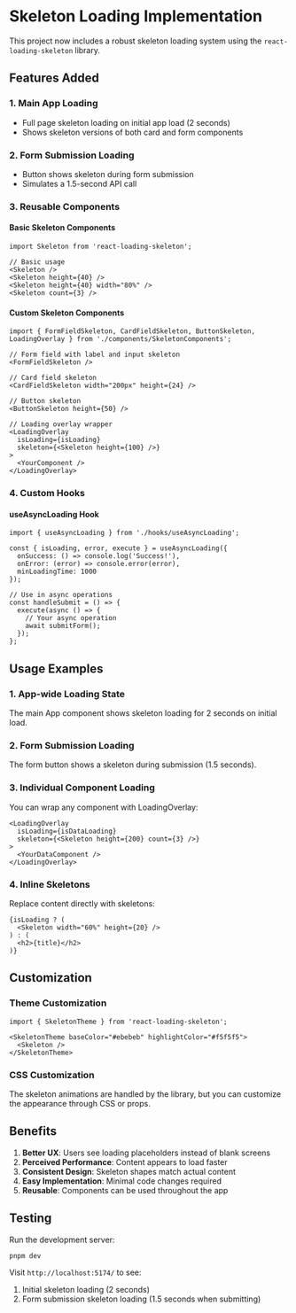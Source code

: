 # Skeleton Loading Implementation

This project now includes a robust skeleton loading system using the `react-loading-skeleton` library.

## Features Added

### 1. Main App Loading

- Full page skeleton loading on initial app load (2 seconds)
- Shows skeleton versions of both card and form components

### 2. Form Submission Loading

- Button shows skeleton during form submission
- Simulates a 1.5-second API call

### 3. Reusable Components

#### Basic Skeleton Components

```tsx
import Skeleton from 'react-loading-skeleton';

// Basic usage
<Skeleton />
<Skeleton height={40} />
<Skeleton height={40} width="80%" />
<Skeleton count={3} />
```

#### Custom Skeleton Components

```tsx
import { FormFieldSkeleton, CardFieldSkeleton, ButtonSkeleton, LoadingOverlay } from './components/SkeletonComponents';

// Form field with label and input skeleton
<FormFieldSkeleton />

// Card field skeleton
<CardFieldSkeleton width="200px" height={24} />

// Button skeleton
<ButtonSkeleton height={50} />

// Loading overlay wrapper
<LoadingOverlay 
  isLoading={isLoading} 
  skeleton={<Skeleton height={100} />}
>
  <YourComponent />
</LoadingOverlay>
```

### 4. Custom Hooks

#### useAsyncLoading Hook

```tsx
import { useAsyncLoading } from './hooks/useAsyncLoading';

const { isLoading, error, execute } = useAsyncLoading({
  onSuccess: () => console.log('Success!'),
  onError: (error) => console.error(error),
  minLoadingTime: 1000
});

// Use in async operations
const handleSubmit = () => {
  execute(async () => {
    // Your async operation
    await submitForm();
  });
};
```

## Usage Examples

### 1. App-wide Loading State

The main App component shows skeleton loading for 2 seconds on initial load.

### 2. Form Submission Loading

The form button shows a skeleton during submission (1.5 seconds).

### 3. Individual Component Loading

You can wrap any component with LoadingOverlay:

```tsx
<LoadingOverlay 
  isLoading={isDataLoading}
  skeleton={<Skeleton height={200} count={3} />}
>
  <YourDataComponent />
</LoadingOverlay>
```

### 4. Inline Skeletons

Replace content directly with skeletons:

```tsx
{isLoading ? (
  <Skeleton width="60%" height={20} />
) : (
  <h2>{title}</h2>
)}
```

## Customization

### Theme Customization

```tsx
import { SkeletonTheme } from 'react-loading-skeleton';

<SkeletonTheme baseColor="#ebebeb" highlightColor="#f5f5f5">
  <Skeleton />
</SkeletonTheme>
```

### CSS Customization

The skeleton animations are handled by the library, but you can customize the appearance through CSS or props.

## Benefits

1. **Better UX**: Users see loading placeholders instead of blank screens
2. **Perceived Performance**: Content appears to load faster
3. **Consistent Design**: Skeleton shapes match actual content
4. **Easy Implementation**: Minimal code changes required
5. **Reusable**: Components can be used throughout the app

## Testing

Run the development server:

```bash
pnpm dev
```

Visit `http://localhost:5174/` to see:

1. Initial skeleton loading (2 seconds)
2. Form submission skeleton loading (1.5 seconds when submitting)
